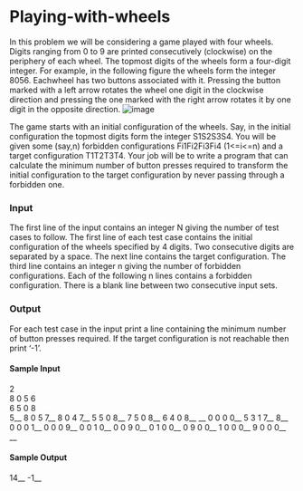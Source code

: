# Playing-with-wheels
In this problem we will be considering a game played with four wheels. Digits ranging from 0 to 9 are printed consecutively (clockwise) on the periphery of each wheel. The topmost digits of the wheels form a four-digit integer. For example, in the following figure the wheels form the integer 8056. Eachwheel has two buttons associated with it. Pressing the button marked with a left arrow rotates the wheel one digit in the clockwise direction and pressing the one marked with the right arrow rotates it by one digit in the opposite direction.
![image](https://user-images.githubusercontent.com/50414959/110831082-e78bdf00-82bf-11eb-93b4-d176f3535f41.png)

The game starts with an initial configuration of the wheels. Say, in the initial configuration the topmost digits form the integer S1S2S3S4. You will be given some (say,n) forbidden configurations Fi1Fi2Fi3Fi4 (1<=i<=n) and a target configuration T1T2T3T4. Your job will be to write a program that can calculate the minimum number of button presses required to transform the initial configuration to the target configuration by never passing through a forbidden one.
### Input
The first line of the input contains an integer N giving the number of test cases to follow. The first line of each test case contains the initial configuration of the wheels specified by 4 digits. Two consecutive digits are separated by a space. The next line contains the target configuration. The third line contains an integer n giving the number of forbidden configurations. Each of the following n lines contains a forbidden configuration. There is a blank line between two consecutive input sets.
### Output
For each test case in the input print a line containing the minimum number of button presses required.
If the target configuration is not reachable then print ‘-1’.

#### Sample Input
2  
8  0  5  6  
6  5  0  8  
5__
8  0  5  7__
8  0  4  7__
5  5  0  8__
7  5  0  8__
6  4  0  8__
__
0  0  0  0__
5  3  1  7__
8__
0  0  0  1__
0  0  0  9__
0  0  1  0__
0  0  9  0__
0  1  0  0__
0  9  0  0__
1  0  0  0__
9  0  0  0__
__
#### Sample Output
14__
-1__
